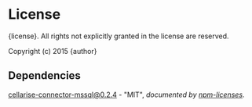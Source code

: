 # License

{license}. All rights not explicitly granted in the license are reserved.

Copyright (c) 2015 {author}

## Dependencies
[cellarise-connector-mssql@0.2.4](&quot;https://github.com/Cellarise/cellarise-connector-mssql&quot;) - &quot;MIT&quot;, 
*documented by [npm-licenses](http://github.com/AceMetrix/npm-license.git)*.